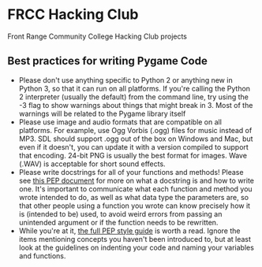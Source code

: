 # FRCC Hacking Club
Front Range Community College Hacking Club projects

## Best practices for writing Pygame Code

* Please don't use anything specific to Python 2 or anything new in Python 3, so that it can run on all platforms. If you're calling the Python 2 interpreter (usually the default) from the command line, try using the -3 flag to show warnings about things that might break in 3. Most of the warnings will be related to the Pygame library itself
* Please use image and audio formats that are compatible on all platforms. For example, use Ogg Vorbis (.ogg) files for music instead of MP3. SDL should support .ogg out of the box on Windows and Mac, but even if it doesn't, you can update it with a version compiled to support that encoding. 24-bit PNG is usually the best format for images. Wave (.WAV) is acceptable for short sound effects.
* Please write docstrings for all of your functions and methods! Please see [this PEP document](https://www.python.org/dev/peps/pep-0257) for more on what a docstring is and how to write one. It's important to communicate what each function and method you wrote intended to do, as well as what data type the parameters are, so that other people using a function you wrote can know precisely how it is (intended to be) used, to avoid weird errors from passing an unintended argument or if the function needs to be rewritten.
* While you're at it, [the full PEP style guide](https://www.python.org/dev/peps/pep-0008/") is worth a read. Ignore the items mentioning concepts you haven't been introduced to, but at least look at the guidelines on indenting your code and naming your variables and functions.
